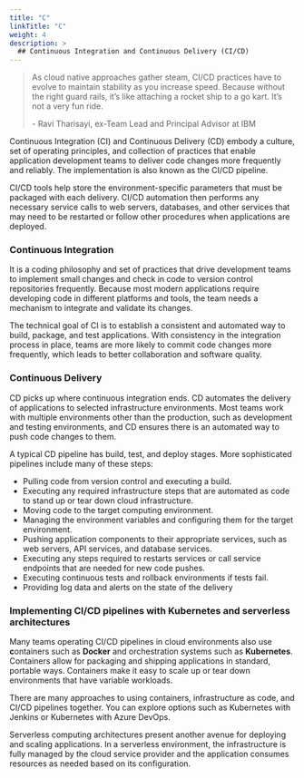 ```yaml
---
title: "C"
linkTitle: "C"
weight: 4
description: >
  ## Continuous Integration and Continuous Delivery (CI/CD)
---
```


> As cloud native approaches gather steam, CI/CD practices have to evolve to maintain stability as you increase speed. Because without the right guard rails, it’s like attaching a rocket ship to a go kart. It’s not a very fun ride.
>
> \- Ravi Tharisayi, ex-Team Lead and Principal Advisor at IBM

Continuous Integration (CI) and Continuous Delivery (CD) embody a culture, set of operating principles, and collection of practices that enable application development teams to deliver code changes more frequently and reliably. The implementation is also known as the CI/CD pipeline.

CI/CD tools help store the environment-specific parameters that must be packaged with each delivery. CI/CD automation then performs any necessary service calls to web servers, databases, and other services that may need to be restarted or follow other procedures when applications are deployed.

### Continuous Integration

It is a coding philosophy and set of practices that drive development teams to implement small changes and check in code to version control repositories frequently. Because most modern applications require developing code in different platforms and tools, the team needs a mechanism to integrate and validate its changes.

The technical goal of CI is to establish a consistent and automated way to build, package, and test applications. With consistency in the integration process in place, teams are more likely to commit code changes more frequently, which leads to better collaboration and software quality.

### Continuous Delivery 

CD picks up where continuous integration ends. CD automates the delivery of applications to selected infrastructure environments. Most teams work with multiple environments other than the production, such as development and testing environments, and CD ensures there is an automated way to push code changes to them.

A typical CD pipeline has build, test, and deploy stages. More sophisticated pipelines include many of these steps:

- Pulling code from version control and executing a build.
- Executing any required infrastructure steps that are automated as code to stand up or tear down cloud infrastructure.
- Moving code to the target computing environment.
- Managing the environment variables and configuring them for the target environment.
- Pushing application components to their appropriate services, such as web servers, API services, and database services.
- Executing any steps required to restarts services or call service endpoints that are needed for new code pushes.
- Executing continuous tests and rollback environments if tests fail.
- Providing log data and alerts on the state of the delivery

### Implementing CI/CD pipelines with Kubernetes and serverless architectures 

Many teams operating CI/CD pipelines in cloud environments also use **c**ontainers such as **Docker** and orchestration systems such as **Kubernetes**. Containers allow for packaging and shipping applications in standard, portable ways. Containers make it easy to scale up or tear down environments that have variable workloads.

There are many approaches to using containers, infrastructure as code, and CI/CD pipelines together. You can explore options such as Kubernetes with Jenkins or Kubernetes with Azure DevOps.

Serverless computing architectures present another avenue for deploying and scaling applications. In a serverless environment, the infrastructure is fully managed by the cloud service provider and the application consumes resources as needed based on its configuration.
